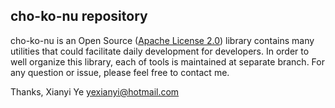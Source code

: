 <!--
  Copyright 2013 Microsoft Open Technologies, Inc.

  Licensed under the Apache License, Version 2.0 (the "License");
  you may not use this file except in compliance with the License.
  You may obtain a copy of the License at

  http://www.apache.org/licenses/LICENSE-2.0

  Unless required by applicable law or agreed to in writing, software
  distributed under the License is distributed on an "AS IS" BASIS,
  WITHOUT WARRANTIES OR CONDITIONS OF ANY KIND, either express or implied.
  See the License for the specific language governing permissions and
  limitations under the License.
-->
## cho-ko-nu repository

cho-ko-nu is an Open Source ([Apache License 2.0](http://www.apache.org/licenses/LICENSE-2.0.txt)) library contains many utilities that could facilitate daily development for developers.
In order to well organize this library, each of tools is maintained at separate branch.
For any question or issue, please feel free to contact me. 

Thanks,
Xianyi Ye
yexianyi@hotmail.com

